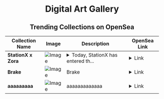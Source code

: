 <div align="center">

# Digital Art Gallery

## Trending Collections on OpenSea

| Collection Name                       | Image                                                                                     | Description                       | OpenSea Link                                                                                          |
|---------------------------------------|-------------------------------------------------------------------------------------------|-----------------------------------|--------------------------------------------------------------------------------------------------------|
| **StationX x Zora** | ![Image](https://i.seadn.io/s/raw/files/138788b25f7b9d4549bd04cba6574f86.png?w=500&auto=format?w=200&auto=format) | <details><summary>Today, StationX has entered th...</summary>Today, StationX has entered the Zora universe. StationX is building an onchain capital coordination protocol that makes investing in web2 or web3 opportunities seamless for investors through onchain SPVs.</details> | <details><summary>Link</summary>[StationX x Zora](https://opensea.io/collection/stationx-x-zora)</details> |
| **Brake** | ![Image](https://i.seadn.io/s/raw/files/ad337864e1b0bbd3dccc57a428a5140e.jpg?w=500&auto=format?w=200&auto=format) | Brake | <details><summary>Link</summary>[Brake](https://opensea.io/collection/brake-11)</details> |
| **aaaaaaaaa** | ![Image](https://i.seadn.io/s/raw/files/9e5097e1ad0a2ac80bb3230821cc7f0a.jpg?w=500&auto=format?w=200&auto=format) | aaaaaaaaaaaaa | <details><summary>Link</summary>[aaaaaaaaa](https://opensea.io/collection/aaaaaaaaa-6)</details> |

</div>